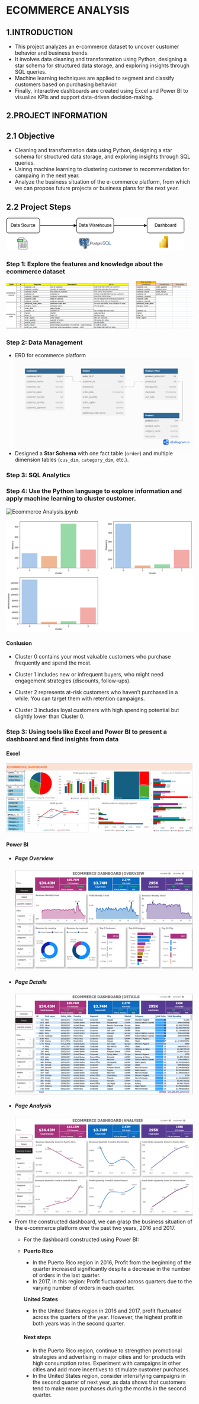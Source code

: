 # ECOMMERCE ANALYSIS
## 1.INTRODUCTION
- This project analyzes an e-commerce dataset to uncover customer behavior and business trends.  
- It involves data cleaning and transformation using Python, designing a star schema for structured data storage, and exploring insights through SQL queries.  
- Machine learning techniques are applied to segment and classify customers based on purchasing behavior.  
- Finally, interactive dashboards are created using Excel and Power BI to visualize KPIs and support data-driven decision-making.

## 2.PROJECT INFORMATION
## 2.1 Objective
- Cleaning and transformation data using Python, designing a star schema for structured data storage, and exploring insights through SQL queries.  
- Usinng machine learning to clustering customer to recommendation for campaing in the next year.
- Analyze the business situation of the e-commerce platform, from which we can propose future projects or business plans for the next year.
## 2.2 Project Steps
![markdown](https://github.com/PhungThien63f/Ecommerce/blob/main/image/Intro.png)
### Step 1: Explore the features and knowledge about the ecommerce dataset
![markdown](https://github.com/PhungThien63f/Ecommerce/blob/main/image/DataUnderstand.png)
### Step 2: Data Management
- ERD for ecommerce platform
![markdown](https://github.com/PhungThien63f/Ecommerce/blob/main/image/ERD_Diagram.png)
- Designed a **Star Schema** with one fact table (`order`) and multiple dimension tables (`cus_dim`, `category_dim`, etc.).
  
### Step 3: **SQL Analytics**

### Step 4: Use the Python language to explore information and apply machine learning to cluster customer.

  ![Ecommerce Analysis.ipynb](https://github.com/PhungThien63f/Ecommerce/blob/main/Ecommerce.ipynb)
  
  ![markdown](https://github.com/PhungThien63f/Ecommerce/blob/update/image/cluster_customer.png)

  #### Conlusion
  - Cluster 0 contains your most valuable customers who purchase frequently and spend the most.
  
  - Cluster 1 includes new or infrequent buyers, who might need engagement strategies (discounts, follow-ups).
  
  - Cluster 2 represents at-risk customers who haven’t purchased in a while. You can target them with retention campaigns.
  
  - Cluster 3 includes loyal customers with high spending potential but slightly lower than Cluster 0.

### Step 3: Using tools like Excel and Power BI to present a dashboard and find insights from data
  
   #### Excel
   ![markdown](https://github.com/PhungThien63f/Ecommerce/blob/main/image/Excel.png)
    
   #### Power BI
  - ##### Page Overview
    ![markdown](https://github.com/PhungThien63f/Ecommerce/blob/main/image/Dash(1).png)
  - ##### Page Details
    ![markdown](https://github.com/PhungThien63f/Ecommerce/blob/main/image/Dash(2).png)
  - ##### Page Analysis
    ![markdown](https://github.com/PhungThien63f/Ecommerce/blob/main/image/Dash(3).png)
- From the constructed dashboard, we can grasp the business situation of the e-commerce platform over the past two years, 2016 and 2017.
  - For the dashboard constructed using Power BI:
  - 
    **Puerto Rico**
    - In the Puerto Rico region in 2016, Profit from the beginning of the quarter increased significantly despite a decrease in the number of orders in the last quarter.
    - In 2017, in this region: Profit fluctuated across quarters due to the varying number of orders in each quarter.
      
    **United States**
    - In the United States region in 2016 and 2017, profit fluctuated across the quarters of the year. However, the highest profit in both years was in the second quarter.
    #### Next steps
    - In the Puerto Rico region, continue to strengthen promotional strategies and advertising in major cities and for products with high consumption rates. Experiment with campaigns in other cities and add more incentives to stimulate customer purchases.
    - In the United States region, consider intensifying campaigns in the second quarter of next year, as data shows that customers tend to make more purchases during the months in the second quarter.


  
 
    
  
  

